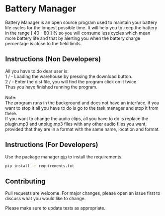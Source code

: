 # Battery Manager
Battery Manager is an open source program used to maintain your battery life cycles for the longest possible time. It will help you to keep the battery in the range [ 40 - 80 ] % so you will consume less cycles which mean more battery life and that by alerting you when the battery charge percentage is close to the field limits.

## Instructions (Non Developers)

All you have to do dear user is:<br />
1 / - Loading the warehouse by pressing the download button.<br />
2 / - Enter the dist file, you will find the program click on it twice.<br />
Thus you have finished running the program.
<br /><br />
Note:<br />
The program runs in the background and does not have an interface, if you want to stop it all you have to do is go to the task manager and stop it from there.<br />
If you want to change the audio clips, all you have to do is replace the plugin.mp3 and unplug.mp3 files with any other audio files you want, provided that they are in a format with the same name, location and format.

## Instructions (For Developers)

Use the package manager [pip](https://pip.pypa.io/en/stable/) to install the requirements.

```bash
pip install -r requirements.txt
```

## Contributing
Pull requests are welcome. For major changes, please open an issue first to discuss what you would like to change.

Please make sure to update tests as appropriate.
